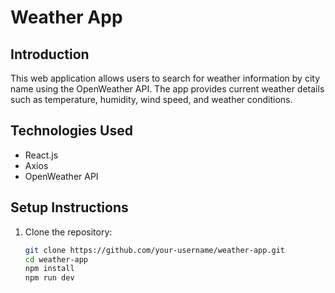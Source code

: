 # Weather App

## Introduction  
This web application allows users to search for weather information by city name using the OpenWeather API. The app provides current weather details such as temperature, humidity, wind speed, and weather conditions.



## Technologies Used  
- React.js  
- Axios  
- OpenWeather API

## Setup Instructions  
1. Clone the repository:  
   ```bash
   git clone https://github.com/your-username/weather-app.git
   cd weather-app
   npm install
   npm run dev
